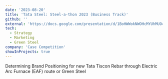 ```yaml
---
date: '2023-08-20'
title: 'Tata Steel: Steel-a-thon 2023 (Business Track)'
github: ''
external: 'https://docs.google.com/presentation/d/1BoHWWokNWOHcMYUhMUO4taLX_-Plec2bfrswio2Wa2A/edit?usp=sharing'
tech:
  - Strategy
  - Marketing
  - Green Steel
company: 'Case Competition'
showInProjects: true
---
```


Determining Brand Positioning for new Tata Tiscon Rebar through Electric Arc Furnace (EAF) route or Green Steel
